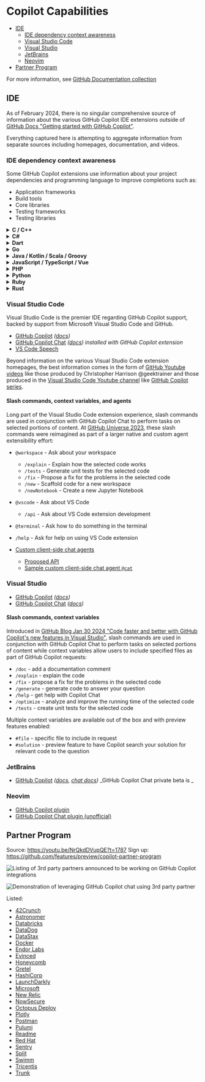 # Copilot Capabilities

- [IDE](#ide)
  - [IDE dependency context awareness](#ide-dependency-context-awareness)
  - [Visual Studio Code](#visual-studio-code)
  - [Visual Studio](#visual-studio)
  - [JetBrains](#jetbrains)
  - [Neovim](#neovim)
- [Partner Program](#partner-program)

For more information, see [GitHub Documentation collection](documentation.md)

## IDE

As of February 2024, there is no singular comprehensive source of information about the various GitHub Copilot IDE extensions outside of
[GitHub Docs "Getting started with GitHub Copilot"](https://docs.github.com/en/copilot/using-github-copilot/getting-started-with-github-copilot).

Everything captured here is attempting to aggregate information from separate sources including homepages, documentation, and videos.

### IDE dependency context awareness

Some GitHub Copilot extensions use information about your project dependencies and programming language to improve completions such as:

- Application frameworks
- Build tools
- Core libraries
- Testing frameworks
- Testing libraries

<details>
<summary>
  <b>C / C++</b>
</summary>
<p>

**Application frameworks**

- libc
- libcurl
- libevent
- libuv
- openssl
- zlib

**Build tools**

- autotools
- clang
- cmake
- gcc
- make
- meson
- ninja

**Core libraries**

- libjpeg
- libpng
- libxml2
- mysql
- postgres
- sqlite

**Testing frameworks**

- check
- cmocka
- criterion
- ctest
- minunit
- unity

**Testing libraries**

- cmock
- fakeit
- fff
- trompeloil

</p>
</details> 

<details>
<summary>
  <b>C#</b>
</summary>
<p>

**Application frameworks**

- Microsoft.AspNetCore.App
- Microsoft.NETCore.App

**Build tools**

- Cake
- dotnet
- MSBuild

**Core libraries**

- AutoMapper
- Dapper
- EntityFramework
- FlientValidation
- Hangfire
- MassTransit
- MediatR
- Microsoft.Extensions.Configuration
- Microsoft.Extensions.DependencyInjection
- Microsoft.Extensions.Http
- Microsoft.Extensions.Logging
- Newtonsoft.Json
- Polly
- RabbitMQ.Client
- Serilog

**Testing frameworks**

- NUnit
- SpecFlow
- xunit

**Testing libraries**

- Bogus
- FluentAssertions
- Moq
- RestSharp
- Swashbuckle.AspNetCore

</p>
</details> 

<details>
<summary>
  <b>Dart</b>
</summary>
<p>

**Application frameworks**

- AngularDar
- Flutter

**Build tools**

- build_runner
- pub

**Core libraries**

- dartx
- dio
- equatable
- freezed
- get_it
- hive
- http
- intl
- json_serializable
- moor
- path
- provider
- rxdart

**Testing frameworks**

- flutter_test
- test

**Testing libraries**

- bloc_test
- mockito

</p>
</details> 

<details>
<summary>
  <b>Go</b>
</summary>
<p>

**Application frameworks**

- astaxie/beego
- gin-gonic/gin
- go-chi/chi
- go-martini/martini
- gobuffalo/buffalo
- goji/goji
- gorilla/mux
- hoisie/web
- labstack/echo
- revel/revel

**Build tools**

- ant
- bazel
- boot
- go
- grade
- grunt
- leiningen
- make
- maven
- sbt

**Core libraries**

- encoding/json
- fmt
- io
- math
- net/http
- sort
- strconv
- strings
- time

**Testing frameworks**

- DATA-DOG/godog
- gopkg.in/check.v1
- onsi/ginkgo
- onsi/gomega
- rjeczalik/gotest
- smartystreets/goconvey
- stesla/gospec
- stretchr/testify

**Testing libraries**

- DATA-DOG/godog
- golang/mock
- gopkg.in/check.v1
- onsi/ginkgo
- onsi/gomega
- rjeczalik/gotest
- smartystreets/goconvey
- stesla/gospec
- stretchr/testify

</p>
</details> 

<details>
<summary>
  <b>Java / Kotlin / Scala / Groovy</b>
</summary>
<p>

**Application frameworks**

- [Apache Struts](https://struts.apache.org/)
- [Apache Wicket](https://wicket.apache.org/)
- [Gradle](https://gradle.org/)
- [Grails](https://grails.org/)
- [Hibernate](https://hibernate.org/)
- [Jakarta EE](https://jakarta.ee/)
- [Java EE](https://www.oracle.com/java/technologies/java-ee-glance.html)
- [JavaServer Faces](https://www.oracle.com/java/technologies/javaserverfaces.html)
- [Spring Boot](https://spring.io/projects/spring-boot)

**Build tools**

- [Maven](https://maven.apache.org/)

**Core libraries**

- [Apache Commons Collections](https://commons.apache.org/proper/commons-collections/)
- [Apache Commons IO](https://commons.apache.org/proper/commons-io/)
- [Apache Commons Lang](https://commons.apache.org/proper/commons-lang/)
- [Apache Commons Math](https://commons.apache.org/proper/commons-math/)
- [Apache Commons Net](https://commons.apache.org/proper/commons-net/)
- [Apache POI](https://poi.apache.org/)
- [Google Gson](https://github.com/google/gson)
- [Google Guava](https://github.com/google/guava)
- [Jackson](https://github.com/FasterXML/jackson)
- [Joda-Time](https://www.joda.org/joda-time/)

**Testing frameworks**

- [Arquillian](https://arquillian.org/)
- [Cucumber](https://cucumber.io/)
- [JUnit 4](https://junit.org/junit4/)
- [JUnit 5](https://junit.org/junit5/)
- [Spock](https://spockframework.org/)
- [TestNG](https://testng.org/)

**Testing libraries**

- [AssertJ](https://assertj.github.io/doc/)
- [DBUnit](https://www.dbunit.org/)
- [EasyMock](https://easymock.org/)
- [Gatling](https://gatling.io/)
- [Greenmail](https://greenmail-mail-test.github.io/greenmail/)
- [Hamcrest](https://hamcrest.org/)
- [HTMLUnit](https://htmlunit.sourceforge.io/)
- [JMeter](https://jmeter.apache.org/)
- [JMock](http://jmock.org/)
- [JMockit](https://jmockit.github.io/)
- [Mockito](https://site.mockito.org/)
- [PowerMock](https://powermock.github.io/)
- [REST-Assured](https://rest-assured.io/)
- [Selenium](https://www.selenium.dev/)
- [WireMock](https://wiremock.org/)

</p>
</details> 

<details>
<summary>
  <b>JavaScript / TypeScript / Vue</b>
</summary>
<p>

**Application frameworks**

- [Angular](https://www.npmjs.com/package/@angular/core)
- [Aurelia](https://www.npmjs.com/package/aurelia)
- [Backbone.js](https://www.npmjs.com/package/backbone)
- [Dojo Toolkist](https://www.npmjs.com/package/dojo)
- [Ember](https://www.npmjs.com/package/ember-source)
- [Hyperapp](https://www.npmjs.com/package/hyperapp)
- [Inferno](https://www.npmjs.com/package/inferno)
- [Knockout.js](https://www.npmjs.com/package/knockout)
- [Marionette.js](https://www.npmjs.com/package/marionette)
- [Marko.js](https://www.npmjs.com/package/marko)
- [Meteor](https://www.npmjs.com/package/meteor)
- [Mithril.js](https://www.npmjs.com/package/mithril)
- [Moon.js](https://www.npmjs.com/package/moon)
- [Node.js](https://nodejs.org/en)
- [Polymer](https://www.npmjs.com/package/@polymer/polymer)
- [Preact](https://www.npmjs.com/package/preact)
- [React Native](https://www.npmjs.com/package/react-native)
- [React](https://www.npmjs.com/package/react)
- [Riot.js](https://www.npmjs.com/package/riot)
- [Stencil.js](https://www.npmjs.com/package/@stencil/core)
- [Svelte](https://www.npmjs.com/package/svelte)
- [Vue.js](https://www.npmjs.com/package/vue)

**Build tools**

- browserify
- esbuild
- grunt
- gulp
- npm
- parcel
- rollup
- webpack
- yarn

**Core libraries**

- [Axios](https://www.npmjs.com/package/axios)
- [Cheerio](https://www.npmjs.com/package/cheerio)
- [D3.js](https://www.npmjs.com/package/d3)
- [Express.js](https://www.npmjs.com/package/express)
- [Immutable.js](https://www.npmjs.com/package/immutable)
- [jQuery](https://www.npmjs.com/package/jquery)
- [Lodash](https://www.npmjs.com/package/lodash)
- [Moment.js](https://www.npmjs.com/package/moment)
- [Next.js](https://www.npmjs.com/package/next)
- [Nodemailer](https://www.npmjs.com/package/nodemailer)
- [Puppeteer](https://www.npmjs.com/package/puppeteer)
- [Ramda](https://www.npmjs.com/package/ramda)
- [Recoil](https://www.npmjs.com/package/recoil)
- [Redux](https://www.npmjs.com/package/redux)
- [RxJS](https://www.npmjs.com/package/rxjs)
- [Socket.io](https://www.npmjs.com/package/socket.io)
- [Three.js](https://www.npmjs.com/package/three)
- [Underscore.js](https://www.npmjs.com/package/underscore)

**Testing frameworks**

- [AVA](https://www.npmjs.com/package/ava)
- [Jasmine](https://www.npmjs.com/package/jasmine)
- [Jest](https://www.npmjs.com/package/jest)
- [Mocha](https://www.npmjs.com/package/mocha)
- [QUnit](https://www.npmjs.com/package/qunit)
- [Tape](https://www.npmjs.com/package/tape)

**Testing libraries**

- [Chai](https://www.npmjs.com/package/chai)
- [Cypress](https://www.npmjs.com/package/cypress)
- [Enzyme](https://www.npmjs.com/package/enzyme)
- [Nock](https://www.npmjs.com/package/nock)
- [Protractor](https://www.npmjs.com/package/protractor)
- [React Testing Library](https://www.npmjs.com/package/@testing-library/react)
- [Sinon](https://www.npmjs.com/package/sinon)
- [Supertest](https://www.npmjs.com/package/supertest)

</p>
</details> 

<details>
<summary>
  <b>PHP</b>
</summary>
<p>

**Application frameworks**

- bcosca/fatfree
- cakephp/cakephp
- fuel/fuel
- laravel/framework
- phalcon/cphalcon
- phpixie/framework
- slim/slim
- symfony/symfony
- yiisoft/yii2
- zendframework/zendframework

**Build tools**

- composer
- phing
- phpcbf
- phpcpd
- phpcs
- phpdcd
- phploc
- phpmd
- phpstan
- phpunit

**Core libraries**

- doctrine/orm
- guzzlehttp/guzzle
- monolog/monolog
- php-di/php-di
- phpunit/php-timer
- ramsey/uuid
- symfony/console
- symfony/finder
- symfony/yaml
- vlucas/phpdotenv

**Testing frameworks**

- atoum/atoum
- behat/behat
- codeception/codeception
- kahlan/kahlan
- peridot-php/peridot
- pestphp/pest
- phake/phake
- phpspec/phpspec
- phpunit/phpunit

**Testing libraries**

- mockery/mockery
- padraic/mockery
- php-mock/php-mock
- php-mock/php-mock-phpunit
- phpspec/prophecy
- phpunit/php-code-coverage
- phpunit/php-invoker
- phpunit/php-text-template
- phpunit/php-timer
- phpunit/php-token-stream

</p>
</details> 

<details>
<summary>
  <b>Python</b>
</summary>
<p>

**Application frameworks**

- Django
- FastAPI
- Flask
- Pyramid
- Tornado

**Build tools**

- conda
- flit
- nox
- paver
- pip
- pipenv
- poetry
- scons
- setuptools
- tox

**Core libraries**

- matplotlib
- numpy
- pandas
- requests
- scipy

**Testing frameworks**

- doctest
- nose
- pytest
- unittest

**Testing libraries**

- behave
- hypothesis
- lettuce
- mock
- pyhamcrest
- testify

</p>
</details> 

<details>
<summary>
  <b>Ruby</b>
</summary>
<p>

**Application frameworks**

- Cuba
- Grape
- Hanami
- Nyara
- Padrino
- Rack
- Rails
- Ramaze
- Roda
- Sinatra

**Build tools**

- bundler
- rake

**Core libraries**

- ActiveRecord
- Cassandra
- CouchRest
- DataMapper
- Mongoid
- Neo4j
- Redis
- Riak
- ROM
- Sequel

**Testing frameworks**

- Bacon
- Contest
- Cucumber
- Minitest
- RSpec
- Sohulda
- Spinach
- Test::Unit
- Turnip
- Wrong

**Testing libraries**

- Bourne
- Fabrication
- FactoryBot
- Faker
- FFaker
- FlexMock
- Machinist
- Mocha
- NotAMock
- RR

</p>
</details> 

<details>
<summary>
  <b>Rust</b>
</summary>
<p>

**Application frameworks**

- actix-web
- async-std
- hyper
- rocket
- tokio

**Build tools**

- cargo

**Core libraries**

- futures
- lazy_static
- libc
- log
- rand
- rayon
- regex
- reqwest
- serde
- warp

**Testing frameworks**

- proptest
- quickcheck
- test-case

**Testing libraries**

- double
- mock_derive
- mock_it
- mockall
- mockers
- mockiato
- mocktopus
- rstest

</p>
</details> 

### Visual Studio Code

Visual Studio Code is the premier IDE regarding GitHub Copilot support, backed by support from Microsoft Visual Studio Code and GitHub.

- [GitHub Copilot](https://marketplace.visualstudio.com/items?itemName=GitHub.copilot) _([docs](https://docs.github.com/en/copilot/using-github-copilot/getting-started-with-github-copilot?tool=vscode))_
- [GitHub Copilot Chat](https://marketplace.visualstudio.com/items?itemName=GitHub.copilot-chat) _([docs](https://docs.github.com/en/copilot/github-copilot-chat/using-github-copilot-chat-in-your-ide?tool=vscode))_
  _installed with GitHub Copilot extension_
- [VS Code Speech](https://marketplace.visualstudio.com/items?itemName=ms-vscode.vscode-speech)

Beyond information on the various Visual Studio Code extension homepages, the best information comes in the form of [GitHub Youtube videos](https://www.youtube.com/watch?v=vUX5u_4B2AM&list=PL0lo9MOBetEHEHi9h0k_lPn0XZdEeYZDS) like those produced by Christopher Harrison @geektrainer and those produced in the [Visual Studio Code Youtube channel](https://www.youtube.com/@code) like [GitHub Copilot series](https://www.youtube.com/playlist?list=PLj6YeMhvp2S5_hvBl2SE-7YCHYlLQ0bPt).

#### Slash commands, context variables, and agents

Long part of the Visual Studio Code extension experience, slash commands are used in conjunction with GitHub Copilot Chat to perform tasks on selected portions of content.  At [GitHub Universe 2023](https://code.visualstudio.com/blogs/2023/11/13/vscode-copilot-smarter),
these slash commands were reimagined as part of a larger native and custom agent extensibility effort:

- `@workspace` - Ask about your workspace
  - `/explain` - Explain how the selected code works
  - `/tests` - Generate unit tests for the selected code
  - `/fix` - Propose a fix for the problems in the selected code
  - `/new` - Scaffold code for a new workspace
  - `/newNotebook` - Create a new Jupyter Notebook

- `@vscode` - Ask about VS Code
  - `/api` - Ask about VS Code extension development

- `@terminal` - Ask how to do something in the terminal
- `/help` - Ask for help on using VS Code extension

- [Custom client-side chat agents](https://code.visualstudio.com/blogs/2023/11/13/vscode-copilot-smarter#_extensibility)
  - [Proposed API](https://code.visualstudio.com/api/advanced-topics/using-proposed-api)
  - [Sample custom client-side chat agent `@cat`](https://github.com/microsoft/vscode-extension-samples/tree/main/chat-agent-sample) 

### Visual Studio

- [GitHub Copilot](https://marketplace.visualstudio.com/items?itemName=GitHub.copilotvs) _([docs](https://docs.github.com/en/copilot/using-github-copilot/getting-started-with-github-copilot?tool=visualstudio))_
- [GitHub Copilot Chat](https://marketplace.visualstudio.com/items?itemName=VisualStudioExptTeam.VSGitHubCopilot) _([docs](https://docs.github.com/en/copilot/github-copilot-chat/using-github-copilot-chat-in-your-ide?tool=visualstudio))_

#### Slash commands, context variables

Introduced in [GitHub Blog Jan 30 2024 "Code faster and better with GitHub Copilot's new features in Visual Studio"](https://github.blog/changelog/2024-01-30-code-faster-and-better-with-github-copilots-new-features-in-visual-studio/),
slash commands are used in conjunction with GitHub Copilot Chat to perform tasks on selected portions of content while context variables allow users to include specified files as part of GitHub Copilot requests:

- `/doc` - add a documentation comment
- `/explain` - explain the code
- `/fix` - propose a fix for the problems in the selected code
- `/generate` - generate code to answer your question
- `/help` - get help with Copilot Chat
- `/optimize` - analyze and improve the running time of the selected code
- `/tests` - create unit tests for the selected code

Multiple context variables are available out of the box and with preview features enabled:

- `#file` - specific file to include in request
- `#solution` - preview feature to have Copilot search your solution for relevant code to the question

### JetBrains

- [GitHub Copilot](https://plugins.jetbrains.com/plugin/17718-github-copilot) _([docs](https://docs.github.com/en/copilot/using-github-copilot/getting-started-with-github-copilot?tool=jetbrains), [chat docs](https://docs.github.com/en/copilot/github-copilot-chat/using-github-copilot-chat-in-your-ide?tool=jetbrains_beta))_
  _GitHub Copilot Chat private beta is _

### Neovim

- [GitHub Copilot plugin](https://github.com/github/copilot.vim)
- [GitHub Copilot Chat plugin (unofficial)](https://github.com/CopilotC-Nvim/CopilotChat.nvim)

## Partner Program

Source: https://youtu.be/NrQkdDVupQE?t=1787
Sign up: https://github.com/features/preview/copilot-partner-program

![Listing of 3rd party partners announced to be working on GitHub Copilot integrations](https://github.com/andyfeller/triangletechtalk-github-copilot/assets/2089743/157b9249-819a-4c3b-9c89-07dd5508e819)

![Demonstration of leveraging GitHub Copilot chat using 3rd party partner](https://github.com/andyfeller/triangletechtalk-github-copilot/assets/2089743/0204a7ea-851d-432d-b2ec-5501a5c73a25)

Listed:

- [42Crunch](https://42crunch.com/)
- [Astronomer](https://www.astronomer.io/)
- [Databricks](https://www.databricks.com/)
- [DataDog](https://www.datadoghq.com/)
- [DataStax](https://www.datastax.com/)
- [Docker](https://www.docker.com/)
- [Endor Labs](https://www.endorlabs.com/)
- [Evinced](https://www.evinced.com/)
- [Honeycomb](https://www.honeycomb.io/)
- [Gretel](https://gretel.ai/)
- [HashiCorp](https://www.hashicorp.com/)
- [LaunchDarkly](https://launchdarkly.com/)
- [Microsoft](https://microsoft.com/)
- [New Relic](https://newrelic.com/)
- [NowSecure](https://www.nowsecure.com/)
- [Octopus Deploy](https://octopus.com/)
- [Plotly](https://plotly.com/)
- [Postman](https://www.postman.com/)
- [Pulumi](https://www.pulumi.com/)
- [Readme](https://readme.com/)
- [Red Hat](https://www.redhat.com/en)
- [Sentry](https://sentry.io/)
- [Split](https://split.io/)
- [Swimm](https://swimm.io/)
- [Tricentis](https://www.tricentis.com/)
- [Trunk](https://trunk.io/)
